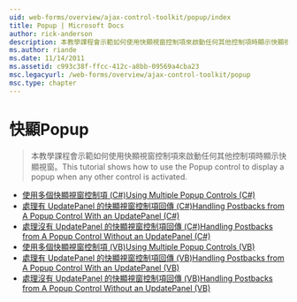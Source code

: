 ```yaml
---
uid: web-forms/overview/ajax-control-toolkit/popup/index
title: Popup | Microsoft Docs
author: rick-anderson
description: 本教學課程會示範如何使用快顯視窗控制項來啟動任何其他控制項時顯示快顯視窗。
ms.author: riande
ms.date: 11/14/2011
ms.assetid: c993c38f-ffcc-412c-a8bb-09569a4cba23
msc.legacyurl: /web-forms/overview/ajax-control-toolkit/popup
msc.type: chapter
---
```

<a name="popup"></a><span data-ttu-id="7c721-103">快顯</span><span class="sxs-lookup"><span data-stu-id="7c721-103">Popup</span></span>
====================
> <span data-ttu-id="7c721-104">本教學課程會示範如何使用快顯視窗控制項來啟動任何其他控制項時顯示快顯視窗。</span><span class="sxs-lookup"><span data-stu-id="7c721-104">This tutorial shows how to use the Popup control to display a popup when any other control is activated.</span></span>


- [<span data-ttu-id="7c721-105">使用多個快顯視窗控制項 (C#)</span><span class="sxs-lookup"><span data-stu-id="7c721-105">Using Multiple Popup Controls (C#)</span></span>](using-multiple-popup-controls-cs.md)
- [<span data-ttu-id="7c721-106">處理有 UpdatePanel 的快顯視窗控制項回傳 (C#)</span><span class="sxs-lookup"><span data-stu-id="7c721-106">Handling Postbacks from A Popup Control With an UpdatePanel (C#)</span></span>](handling-postbacks-from-a-popup-control-with-an-updatepanel-cs.md)
- [<span data-ttu-id="7c721-107">處理沒有 UpdatePanel 的快顯視窗控制項回傳 (C#)</span><span class="sxs-lookup"><span data-stu-id="7c721-107">Handling Postbacks from A Popup Control Without an UpdatePanel (C#)</span></span>](handling-postbacks-from-a-popup-control-without-an-updatepanel-cs.md)
- [<span data-ttu-id="7c721-108">使用多個快顯視窗控制項 (VB)</span><span class="sxs-lookup"><span data-stu-id="7c721-108">Using Multiple Popup Controls (VB)</span></span>](using-multiple-popup-controls-vb.md)
- [<span data-ttu-id="7c721-109">處理有 UpdatePanel 的快顯視窗控制項回傳 (VB)</span><span class="sxs-lookup"><span data-stu-id="7c721-109">Handling Postbacks from A Popup Control With an UpdatePanel (VB)</span></span>](handling-postbacks-from-a-popup-control-with-an-updatepanel-vb.md)
- [<span data-ttu-id="7c721-110">處理沒有 UpdatePanel 的快顯視窗控制項回傳 (VB)</span><span class="sxs-lookup"><span data-stu-id="7c721-110">Handling Postbacks from A Popup Control Without an UpdatePanel (VB)</span></span>](handling-postbacks-from-a-popup-control-without-an-updatepanel-vb.md)
